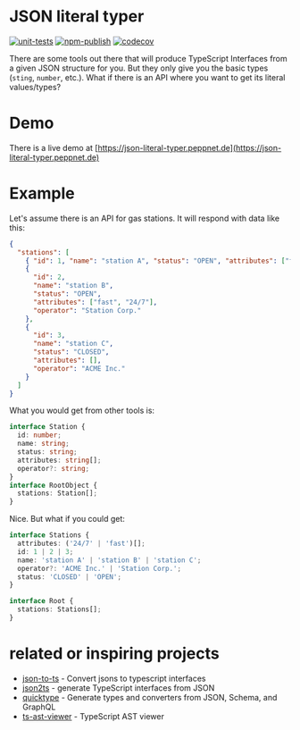 # JSON literal typer

[![unit-tests](https://github.com/pabra/json-literal-typer/workflows/unit-tests/badge.svg?branch=master)](https://github.com/pabra/json-literal-typer/actions?query=branch%3Amaster+workflow%3Aunit-tests)
[![npm-publish](https://github.com/pabra/json-literal-typer/workflows/npm-publish/badge.svg)](https://github.com/pabra/json-literal-typer/actions?query=workflow%3Anpm-publish)
[![codecov](https://codecov.io/gh/pabra/json-literal-typer/branch/master/graph/badge.svg)](https://codecov.io/gh/pabra/json-literal-typer)

There are some tools out there that will produce TypeScript Interfaces from a
given JSON structure for you. But they only give you the basic types (`sting`,
`number`, etc.). What if there is an API where you want to get its literal
values/types?

# Demo

There is a live demo at [https://json-literal-typer.peppnet.de](https://json-literal-typer.peppnet.de)

# Example

Let's assume there is an API for gas stations. It will respond with data like
this:

```json
{
  "stations": [
    { "id": 1, "name": "station A", "status": "OPEN", "attributes": ["fast"] },
    {
      "id": 2,
      "name": "station B",
      "status": "OPEN",
      "attributes": ["fast", "24/7"],
      "operator": "Station Corp."
    },
    {
      "id": 3,
      "name": "station C",
      "status": "CLOSED",
      "attributes": [],
      "operator": "ACME Inc."
    }
  ]
}
```

What you would get from other tools is:

```typescript
interface Station {
  id: number;
  name: string;
  status: string;
  attributes: string[];
  operator?: string;
}
interface RootObject {
  stations: Station[];
}
```

Nice. But what if you could get:

```typescript
interface Stations {
  attributes: ('24/7' | 'fast')[];
  id: 1 | 2 | 3;
  name: 'station A' | 'station B' | 'station C';
  operator?: 'ACME Inc.' | 'Station Corp.';
  status: 'CLOSED' | 'OPEN';
}

interface Root {
  stations: Stations[];
}
```

# related or inspiring projects

- [json-to-ts] - Convert jsons to typescript interfaces
- [json2ts] - generate TypeScript interfaces from JSON
- [quicktype] - Generate types and converters from JSON, Schema, and GraphQL
- [ts-ast-viewer] - TypeScript AST viewer

[json-to-ts]: https://github.com/MariusAlch/json-to-ts
[json2ts]: http://www.json2ts.com/
[quicktype]: https://github.com/quicktype/quicktype
[ts-ast-viewer]: https://github.com/dsherret/ts-ast-viewer
